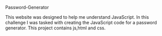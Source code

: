 Password-Generator


This website was designed to help me understand JavaScript. In this challenge I was tasked with creating the JavaScript code for a password generator. This project contains js,html and css.



